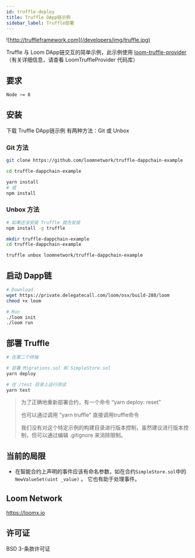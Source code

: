 ```yaml
---
id: truffle-deploy
title: Truffle DApp链示例
sidebar_label: Truffle部署
---
```

![http://truffleframework.com](/developers/img/truffle.jpg)

Truffle 与 Loom DApp链交互的简单示例，此示例使用 [loom-truffle-provider](https://github.com/loomnetwork/loom-truffle-provider)（有关详细信息，请查看 LoomTruffleProvider 代码库）

## 要求

```bash
Node >= 8
```

## 安装

下载 Truffle DApp链示例 有两种方法：Git 或 Unbox

### Git 方法

```bash
git clone https://github.com/loomnetwork/truffle-dappchain-example
```

```bash
cd truffle-dappchain-example

yarn install
# 或
npm install
```

### Unbox 方法

```bash
# 如果还没安装 Truffle 就先安装
npm install -g truffle

mkdir truffle-dappchain-example
cd truffle-dappchain-example

truffle unbox loomnetwork/truffle-dappchain-example
```

## 启动 Dapp链

```bash
# Download
wget https://private.delegatecall.com/loom/osx/build-288/loom
chmod +x loom

# Run
./loom init
./loom run
```

## 部署 Truffle

```bash
# 在第二个终端

# 部署 Migrations.sol 和 SimpleStore.sol
yarn deploy

# 在 /test 目录上运行测试
yarn test
```

> 为了正确地重新部署合约，有一个命令 “yarn deploy: reset”
> 
> 也可以通过调用 "yarn truffle" 直接调用truffle命令
> 
> 我们没有对这个特定示例的构建目录进行版本控制，虽然建议进行版本控制，但可以通过编辑 .gitignore 来消除限制。

## 当前的局限

* 在智能合约上声明的事件应该有命名参数，如在合约`SimpleStore.sol`中的`NewValueSet(uint _value)` 。 它也有助于处理事件。

## Loom Network

<https://loomx.io>

## 许可证

BSD 3-条款许可证